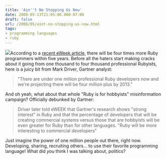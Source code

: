 ```yaml
---
title: 'Ain''t No Stopping Us Now'
date: 2008-05-13T21:05:00.000-07:00
draft: false
url: /2008/05/aint-no-stopping-us-now.html
tags: 
- programming languages
- ruby
---
```


[![](http://fivestar.ne.jp/blog02/archives/mcfaddenandwhitehead.jpg)](http://fivestar.ne.jp/blog02/archives/mcfaddenandwhitehead.jpg)According to a [recent eWeek article](http://www.eweek.com/c/a/Application-Development/Ruby-is-on-the-Rise), there will be four times more Ruby programmers within five years. Before all the haters start making cracks about it going from one thousand to four thousand professional Rubyists, here is a juicy bit from Mark Driver, Gartner analyst:  
  

> "There are under one million professional Ruby developers now and we're projecting there will be four million plus by 2013."

  
  
And oh yeah, what about that whole "Ruby is for hobbyists" misinformation campaign? Officially debunked by Gartner:  
  

> Driver later told eWEEK that Gartner's research shows "strong interest" in Ruby and that the percentage of developers that will be creating commercial systems versus those that are hobbyists will be even greater for Ruby than for other languages. "Ruby will be more interesting to commercial developers"

  
  
Just imagine the power of one million people out there, right now. Developing, sharing, recruiting others... to use their favorite programming language! What did _you_ think I was talking about, politics?